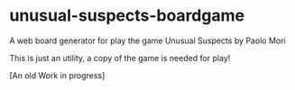 # unusual-suspects-boardgame
A web board generator for play the game Unusual Suspects by Paolo Mori

This is just an utility, a copy of the game is needed for play!

[An old Work in progress]
